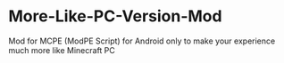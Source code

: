 More-Like-PC-Version-Mod
========================

Mod for MCPE (ModPE Script) for Android only to make your experience much more like Minecraft PC
